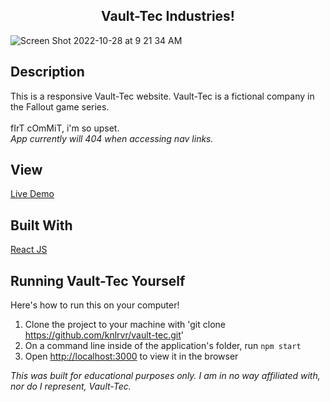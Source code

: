 <h2 align="center"> Vault-Tec Industries! </h2>

![Screen Shot 2022-10-28 at 9 21 34 AM](https://user-images.githubusercontent.com/91632194/198606498-11024c20-27ef-41ff-8b24-fc82367815e0.png)

## Description
This is a responsive Vault-Tec website. Vault-Tec is a fictional company in the Fallout game series. 
<br><br> fIrT cOmMiT, i'm so upset. 
<br> *App currently will 404 when accessing nav links.*

## View
[Live Demo](https://knlrvr.github.io/vault-tec)

## Built With
[React JS](https://reactjs.org/docs/getting-started.html)

## Running Vault-Tec Yourself
Here's how to run this on your computer!

1. Clone the project to your machine with 'git clone https://github.com/knlrvr/vault-tec.git'
2. On a command line inside of the application's folder, run `npm start`
3. Open [http://localhost:3000](http://localhost:3000) to view it in the browser

*This was built for educational purposes only. I am in no way affiliated with, nor do I represent, Vault-Tec.*
